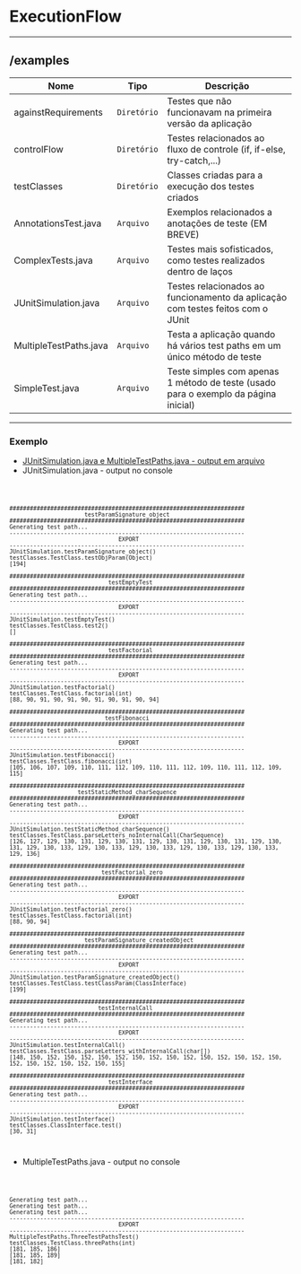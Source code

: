 # ExecutionFlow

<hr />

## /examples
|        Nome        |Tipo|Descrição|
|----------------|-------------------------------|-----------------------------|
| againstRequirements|`Diretório`| Testes que não funcionavam na primeira versão da aplicação|
| controlFlow |`Diretório`|Testes relacionados ao fluxo de controle (if, if-else, try-catch,...)|
| testClasses |`Diretório`|Classes criadas para a execução dos testes criados|
|AnnotationsTest.java|`Arquivo`      | Exemplos relacionados a anotações de teste (EM BREVE) |
| ComplexTests.java |`Arquivo`      |Testes mais sofisticados, como testes realizados dentro de laços |
| JUnitSimulation.java|`Arquivo`|Testes relacionados ao funcionamento da aplicação com testes feitos com o JUnit|
| MultipleTestPaths.java |`Arquivo`      |Testa a aplicação quando há vários test paths em um único método de teste|
| SimpleTest.java |`Arquivo`      |Teste simples com apenas 1 método de teste (usado para o exemplo da página inicial)|

<hr />

### Exemplo
- [JUnitSimulation.java e MultipleTestPaths.java - output em arquivo]()
- JUnitSimulation.java - output no console
<code>
	
	#####################################################################
	                      testParamSignature_object                      
	#####################################################################
	Generating test path...
	---------------------------------------------------------------------
	                                EXPORT                               
	---------------------------------------------------------------------
	JUnitSimulation.testParamSignature_object()
	testClasses.TestClass.testObjParam(Object)
	[194]

	#####################################################################
	                             testEmptyTest                           
	#####################################################################
	Generating test path...
	---------------------------------------------------------------------
	                                EXPORT                               
	---------------------------------------------------------------------
	JUnitSimulation.testEmptyTest()
	testClasses.TestClass.test2()
	[]

	#####################################################################
	                             testFactorial                           
	#####################################################################
	Generating test path...
	---------------------------------------------------------------------
	                                EXPORT                               
	---------------------------------------------------------------------
	JUnitSimulation.testFactorial()
	testClasses.TestClass.factorial(int)
	[88, 90, 91, 90, 91, 90, 91, 90, 91, 90, 94]

	#####################################################################
	                            testFibonacci                            
	#####################################################################
	Generating test path...
	---------------------------------------------------------------------
	                                EXPORT                               
	---------------------------------------------------------------------
	JUnitSimulation.testFibonacci()
	testClasses.TestClass.fibonacci(int)
	[105, 106, 107, 109, 110, 111, 112, 109, 110, 111, 112, 109, 110, 111, 112, 109, 115]

	#####################################################################
	                    testStaticMethod_charSequence                    
	#####################################################################
	Generating test path...
	---------------------------------------------------------------------
	                                EXPORT                               
	---------------------------------------------------------------------
	JUnitSimulation.testStaticMethod_charSequence()
	testClasses.TestClass.parseLetters_noInternalCall(CharSequence)
	[126, 127, 129, 130, 131, 129, 130, 131, 129, 130, 131, 129, 130, 131, 129, 130, 131, 129, 130, 133, 129, 130, 133, 129, 130, 133, 129, 130, 133, 129, 130, 133, 129, 136]

	#####################################################################
	                           testFactorial_zero                       
	#####################################################################
	Generating test path...
	---------------------------------------------------------------------
	                                EXPORT                               
	---------------------------------------------------------------------
	JUnitSimulation.testFactorial_zero()
	testClasses.TestClass.factorial(int)
	[88, 90, 94]

	#####################################################################
	                      testParamSignature_createdObject               
	#####################################################################
	Generating test path...
	---------------------------------------------------------------------
	                                EXPORT                               
	---------------------------------------------------------------------
	JUnitSimulation.testParamSignature_createdObject()
	testClasses.TestClass.testClassParam(ClassInterface)
	[199]

	#####################################################################
	                          testInternalCall                           
	#####################################################################
	Generating test path...
	---------------------------------------------------------------------
	                                EXPORT                               
	---------------------------------------------------------------------
	JUnitSimulation.testInternalCall()
	testClasses.TestClass.parseLetters_withInternalCall(char[])
	[148, 150, 152, 150, 152, 150, 152, 150, 152, 150, 152, 150, 152, 150, 152, 150, 152, 150, 152, 150, 152, 150, 155]

	#####################################################################
	                             testInterface                           
	#####################################################################
	Generating test path...
	---------------------------------------------------------------------
	                                EXPORT                               
	---------------------------------------------------------------------
	JUnitSimulation.testInterface()
	testClasses.ClassInterface.test()
	[30, 31]
</code>

- MultipleTestPaths.java - output no console
<code>
	
	Generating test path...
	Generating test path...
	Generating test path...
	---------------------------------------------------------------------
	                                EXPORT                               
	---------------------------------------------------------------------
	MultipleTestPaths.ThreeTestPathsTest()
	testClasses.TestClass.threePaths(int)
	[181, 185, 186]
	[181, 185, 189]
	[181, 182]
</code>
